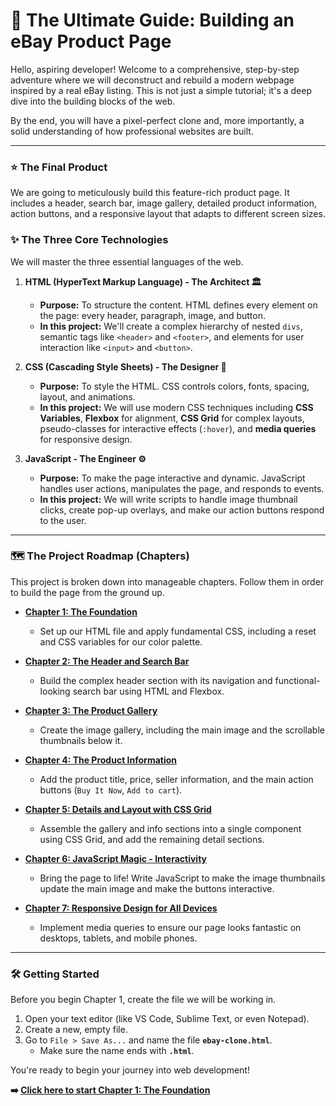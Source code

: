 # 🎨 The Ultimate Guide: Building an eBay Product Page

Hello, aspiring developer! Welcome to a comprehensive, step-by-step adventure where we will deconstruct and rebuild a modern webpage inspired by a real eBay listing. This is not just a simple tutorial; it's a deep dive into the building blocks of the web.

By the end, you will have a pixel-perfect clone and, more importantly, a solid understanding of how professional websites are built.

---

### ⭐ The Final Product

We are going to meticulously build this feature-rich product page. It includes a header, search bar, image gallery, detailed product information, action buttons, and a responsive layout that adapts to different screen sizes.

### ✨ The Three Core Technologies

We will master the three essential languages of the web.

1.  **HTML (HyperText Markup Language) - The Architect 🏛️**

    - **Purpose:** To structure the content. HTML defines every element on the page: every header, paragraph, image, and button.
    - **In this project:** We'll create a complex hierarchy of nested `divs`, semantic tags like `<header>` and `<footer>`, and elements for user interaction like `<input>` and `<button>`.

2.  **CSS (Cascading Style Sheets) - The Designer 🎨**

    - **Purpose:** To style the HTML. CSS controls colors, fonts, spacing, layout, and animations.
    - **In this project:** We will use modern CSS techniques including **CSS Variables**, **Flexbox** for alignment, **CSS Grid** for complex layouts, pseudo-classes for interactive effects (`:hover`), and **media queries** for responsive design.

3.  **JavaScript - The Engineer ⚙️**
    - **Purpose:** To make the page interactive and dynamic. JavaScript handles user actions, manipulates the page, and responds to events.
    - **In this project:** We will write scripts to handle image thumbnail clicks, create pop-up overlays, and make our action buttons respond to the user.

---

### 🗺️ The Project Roadmap (Chapters)

This project is broken down into manageable chapters. Follow them in order to build the page from the ground up.

- **[Chapter 1: The Foundation](./chapter-1-foundation.md)**

  - Set up our HTML file and apply fundamental CSS, including a reset and CSS variables for our color palette.

- **[Chapter 2: The Header and Search Bar](./chapter-2-header-and-search.md)**

  - Build the complex header section with its navigation and functional-looking search bar using HTML and Flexbox.

- **[Chapter 3: The Product Gallery](./chapter-3-product-gallery.md)**

  - Create the image gallery, including the main image and the scrollable thumbnails below it.

- **[Chapter 4: The Product Information](./chapter-4-product-info.md)**

  - Add the product title, price, seller information, and the main action buttons (`Buy It Now`, `Add to cart`).

- **[Chapter 5: Details and Layout with CSS Grid](./chapter-5-details-and-layout.md)**

  - Assemble the gallery and info sections into a single component using CSS Grid, and add the remaining detail sections.

- **[Chapter 6: JavaScript Magic - Interactivity](./chapter-6-javascript-magic.md)**

  - Bring the page to life! Write JavaScript to make the image thumbnails update the main image and make the buttons interactive.

- **[Chapter 7: Responsive Design for All Devices](./chapter-7-responsive-design.md)**
  - Implement media queries to ensure our page looks fantastic on desktops, tablets, and mobile phones.

---

### 🛠️ Getting Started

Before you begin Chapter 1, create the file we will be working in.

1.  Open your text editor (like VS Code, Sublime Text, or even Notepad).
2.  Create a new, empty file.
3.  Go to `File > Save As...` and name the file **`ebay-clone.html`**.
    - Make sure the name ends with **`.html`**.

You're ready to begin your journey into web development!

**➡️ [Click here to start Chapter 1: The Foundation](./chapter-1-foundation.md)**
